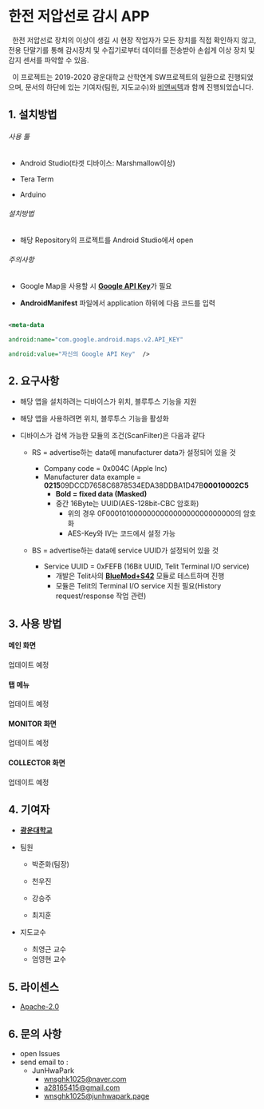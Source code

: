 
# 한전 저압선로 감시 APP

  

&nbsp;&nbsp;한전 저압선로 장치의 이상이 생길 시 현장 작업자가 모든 장치를 직접 확인하지 않고, 전용 단말기를 통해 감시장치 및 수집기로부터 데이터를 전송받아 손쉽게 이상 장치 및 감지 센서를 파악할 수 있음.

&nbsp;&nbsp;이 프로젝트는 2019-2020 광운대학교 산학연계 SW프로젝트의 일환으로 진행되었으며, 문서의 하단에 있는 기여자(팀원, 지도교수)와 [비앤씨텍](http://www.bnctek.co.kr/)과 함께 진행되었습니다.
  

## 1. 설치방법

  
  

###### 사용 툴

  

* Android Studio(타겟 디바이스: Marshmallow이상)

* Tera Term

* Arduino

  

###### 설치방법

* 해당 Repository의 프로젝트를 Android Studio에서 open

  

###### 주의사항

* Google Map을 사용할 시 [**Google API Key**](https://cloud.google.com/maps-platform/)가 필요

*  **AndroidManifest** 파일에서 application 하위에 다음 코드를 입력

``` xml

<meta-data

android:name="com.google.android.maps.v2.API_KEY"

android:value="자신의 Google API Key"  />

```

  
  

## 2. 요구사항

* 해당 앱을 설치하려는 디바이스가 위치, 블루투스 기능을 지원

* 해당 앱을 사용하려면 위치, 블루투스 기능을 활성화
 
* 디바이스가 검색 가능한 모듈의 조건(ScanFilter)은 다음과 같다
	* RS = advertise하는 data에 manufacturer data가 설정되어 있을 것
		* Company code = 0x004C (Apple Inc)
		* Manufacturer data example = **0215**09DCCD7658C6878534EDA38DDBA1D47B**00010002C5**
			* **Bold = fixed data (Masked)**
			* 중간 16Byte는 UUID(AES-128bit-CBC 암호화)
				* 위의 경우 0F000101000000000000000000000000의 암호화
				* AES-Key와 IV는 코드에서 설정 가능

	* BS = advertise하는 data에 service UUID가 설정되어 있을 것
		* Service UUID = 0xFEFB (16Bit UUID, Telit Terminal I/O service)
			* 개발은 Telit사의 [**BlueMod+S42**](https://www.telit.com/m2m-iot-products/wifi-bluetooth-modules/bluemods42/) 모듈로 테스트하며 진행
			* 모듈은 Telit의 Terminal I/O service 지원 필요(History request/response 작업 관련)

  
  

## 3. 사용 방법

  

#### 메인 화면

  업데이트 예정

#### 탭 메뉴

  업데이트 예정

#### MONITOR 화면

  업데이트 예정

#### COLLECTOR 화면

  업데이트 예정

## 4. 기여자

*  [**광운대학교**](https://www.kw.ac.kr/ko/)

+ 팀원

	+ 박준화(팀장)

	+ 천우진

	+ 강승주

	+ 최지훈

+ 지도교수

	+ 최영근 교수
	+ 엄영현 교수

  
  

## 5. 라이센스

*  [Apache-2.0](http://www.apache.org/licenses/LICENSE-2.0)


## 6. 문의 사항
* open Issues
* send email to :
	* JunHwaPark
		* wnsghk1025@naver.com
		* a28165415@gmail.com
		* <wnsghk1025@junhwapark.page>
